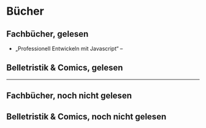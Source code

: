 # Bücher

## Fachbücher, gelesen
* „Professionell Entwickeln mit Javascript“ – 

## Belletristik & Comics, gelesen


---
## Fachbücher, noch nicht gelesen

## Belletristik & Comics, noch nicht gelesen